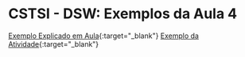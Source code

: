 # CSTSI - DSW: Exemplos da Aula 4

[Exemplo Explicado em Aula](https://g1ll.github.io/cstsi_dsw_aula4_exemplos/aula4.html "Exemplo Explicado em Aula"){:target="_blank"}
[Exemplo da Atividade](https://g1ll.github.io/cstsi_dsw_aula4_exemplos/trabalho.html "Exemplo da Atividade"){:target="_blank"}

